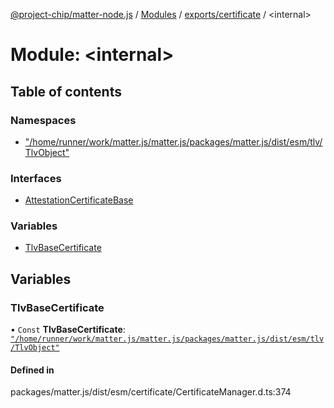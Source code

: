 [@project-chip/matter-node.js](../README.md) / [Modules](../modules.md) / [exports/certificate](exports_certificate.md) / \<internal\>

# Module: \<internal\>

## Table of contents

### Namespaces

- ["/home/runner/work/matter.js/matter.js/packages/matter.js/dist/esm/tlv/TlvObject"](exports_certificate._internal_.__home_runner_work_matter_js_matter_js_packages_matter_js_dist_esm_tlv_TlvObject_.md)

### Interfaces

- [AttestationCertificateBase](../interfaces/exports_certificate._internal_.AttestationCertificateBase.md)

### Variables

- [TlvBaseCertificate](exports_certificate._internal_.md#tlvbasecertificate)

## Variables

### TlvBaseCertificate

• `Const` **TlvBaseCertificate**: [`"/home/runner/work/matter.js/matter.js/packages/matter.js/dist/esm/tlv/TlvObject"`](exports_certificate._internal_.__home_runner_work_matter_js_matter_js_packages_matter_js_dist_esm_tlv_TlvObject_.md)

#### Defined in

packages/matter.js/dist/esm/certificate/CertificateManager.d.ts:374
